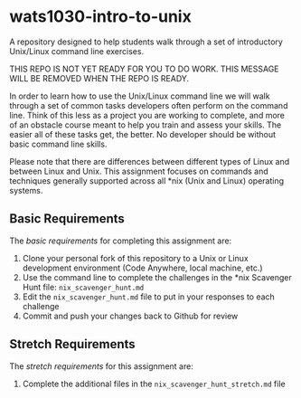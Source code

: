 # wats1030-intro-to-unix
A repository designed to help students walk through a set of introductory Unix/Linux command line exercises.

THIS REPO IS NOT YET READY FOR YOU TO DO WORK. THIS MESSAGE WILL BE REMOVED WHEN THE REPO IS READY.

In order to learn how to use the Unix/Linux command line we will walk through a set of common tasks developers often perform on the command line. Think of this less as a project you are working to complete, and more of an obstacle course meant to help you train and assess your skills. The easier all of these tasks get, the better. No developer should be without basic command line skills.

Please note that there are differences between different types of Linux and between Linux and Unix. This assignment focuses on commands and techniques generally supported across all *nix (Unix and Linux) operating systems.

## Basic Requirements
The *basic requirements* for completing this assignment are:

1. Clone your personal fork of this repository to a Unix or Linux development environment (Code Anywhere, local machine, etc.)
2. Use the command line to complete the challenges in the *nix Scavenger Hunt file: `nix_scavenger_hunt.md`
3. Edit the `nix_scavenger_hunt.md` file to put in your responses to each challenge
4. Commit and push your changes back to Github for review

## Stretch Requirements
The *stretch requirements* for this assignment are:

1. Complete the additional files in the `nix_scavenger_hunt_stretch.md` file
